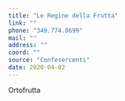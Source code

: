 ```yaml
---
title: "Le Regine della Frutta"
link: ""
phone: "349.774.0699"
mail: ""
address: ""
coord: ""
source: "Confesercenti"
date: 2020-04-02
---
```

Ortofrutta

